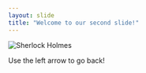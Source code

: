 ```yaml
---
layout: slide
title: "Welcome to our second slide!"
---
```

![Sherlock Holmes](https://c.tenor.com/VacJcKMouPcAAAAC/sherlock-holmes-psychopath.gif)

Use the left arrow to go back!

